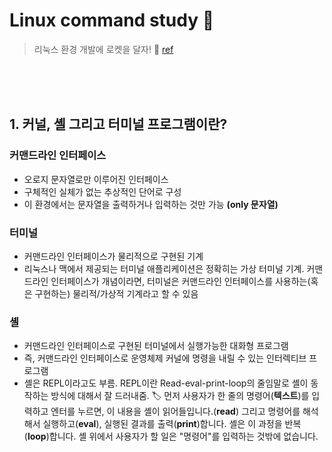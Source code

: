 # Linux command study 🚀

> 리눅스 환경 개발에 로켓을 달자! 📗 [ref](https://www.44bits.io/ko/post/linux-and-mac-command-line-survival-guide-for-beginner#%EB%93%A4%EC%96%B4%EA%B0%80%EB%A9%B0)

<br />
<br />
<br />

## 1. 커널, 셸 그리고 터미널 프로그램이란?

### 커맨드라인 인터페이스

-   오로지 문자열로만 이루어진 인터페이스
-   구체적인 실체가 없는 추상적인 단어로 구성
-   이 환경에서는 문자열을 출력하거나 입력하는 것만 가능 **(only 문자열)**

### 터미널

-   커맨드라인 인터페이스가 물리적으로 구현된 기계
-   리눅스나 맥에서 제공되는 터미널 애플리케이션은 정확히는 가상 터미널 기계. 커맨드라인 인터페이스가 개념이라면, 터미널은 커맨드라인 인터페이스를 사용하는(혹은 구현하는) 물리적/가상적 기계라고 할 수 있음

### 셸

-   커맨드라인 인터페이스로 구현된 터미널에서 실행가능한 대화형 프로그램
-   즉, 커맨드라인 인터페이스로 운영체제 커널에 명령을 내릴 수 있는 인터렉티브 프로그램
-   셸은 REPL이라고도 부름. REPL이란 Read-eval-print-loop의 줄임말로 셸이 동작하는 방식에 대해서 잘 드러내줌.
    🏷 먼저 사용자가 한 줄의 명령어(**텍스트**)를 입력하고 엔터를 누르면, 이 내용을 셸이 읽어들입니다.(**read**) 그리고 명령어를 해석해서 실행하고(**eval**), 실행된 결과를 출력(**print**)합니다. 셸은 이 과정을 반복(**loop**)합니다. 셸 위에서 사용자가 할 일은 "명령어"를 입력하는 것밖에 없습니다.
